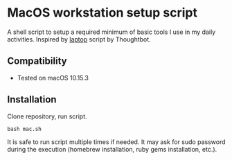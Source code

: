 # MacOS workstation setup script

A shell script to setup a required minimum of basic tools I use in my daily activities. Inspired by [laptop](https://github.com/thoughtbot/laptop) script by Thoughtbot.

## Compatibility

- Tested on macOS 10.15.3

## Installation

Clone repository, run script.

    bash mac.sh

It is safe to run script multiple times if needed. It may ask for sudo password during the execution (homebrew installation, ruby gems installation, etc.).